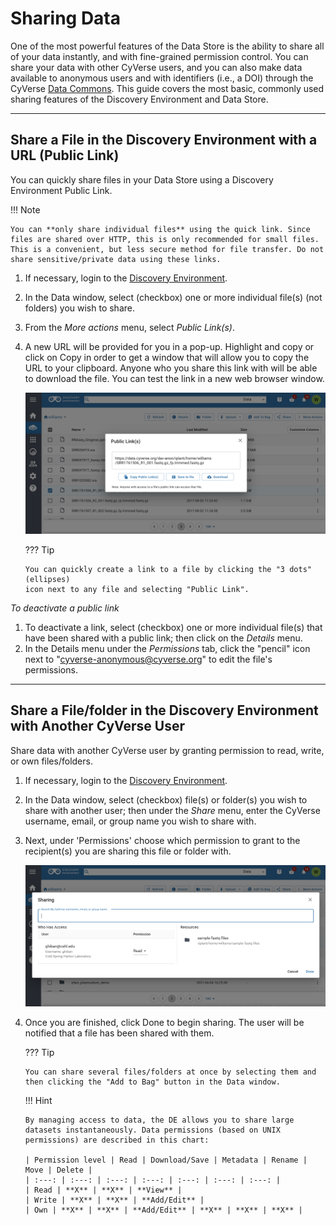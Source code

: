 # Sharing Data

One of the most powerful features of the Data Store is the ability to share all of
your data instantly, and with fine-grained permission control. You can
share your data with other CyVerse users, and you can also make data
available to anonymous users and with identifiers (i.e., a DOI)
through the CyVerse [Data Commons](https://wiki.cyverse.org/wiki/display/DC/Data+Commons+Home). This guide covers the most basic, commonly used sharing features of the Discovery Environment and Data Store.

------------------------------------------------------------------------

## Share a File in the Discovery Environment with a URL (Public Link)

You can quickly share files in your Data Store using a Discovery
Environment Public Link.

!!! Note

    You can **only share individual files** using the quick link. Since
    files are shared over HTTP, this is only recommended for small files.
    This is a convenient, but less secure method for file transfer. Do not
    share sensitive/private data using these links.

1.  If necessary, login to the [Discovery Environment](https://de.cyverse.org/de/).

2.  In the Data window, select (checkbox) one or more individual file(s)
    (not folders) you wish to share.

3.  From the *More actions* menu, select *Public Link(s)*.

4.  A new URL will be provided for you in a pop-up. Highlight and copy
    or click on Copy in order to get a window that will
    allow you to copy the URL to your clipboard. Anyone who you share
    this link with will be able to download the file. You can test the
    link in a new web browser window.

    ![public_link](../assets/ds/public_link.png)

    ??? Tip

        You can quickly create a link to a file by clicking the "3 dots" (ellipses)
        icon next to any file and selecting "Public Link".

*To deactivate a public link*

1.  To deactivate a link, select (checkbox) one or more individual file(s)
    that have been shared with a public link; then click on the *Details*
    menu.
2.  In the Details menu under the *Permissions* tab, click the
    "pencil" icon next to "cyverse-anonymous@cyverse.org" to edit
    the file's permissions.

------------------------------------------------------------------------

## Share a File/folder in the Discovery Environment with Another CyVerse User

Share data with another CyVerse user by granting permission to read,
write, or own files/folders.

1.  If necessary, login to the [Discovery Environment](https://de.cyverse.org/de/).

2.  In the Data window, select (checkbox) file(s) or folder(s) you wish to
    share with another user; then under the *Share* menu, enter the
    CyVerse username, email, or group name you wish to share with.

3.  Next, under 'Permissions' choose which permission to grant to
    the recipient(s) you are sharing this file or folder with.

    ![sharing](../assets/ds/sharing.png)

4.  Once you are finished, click Done to begin sharing. The user will be
    notified that a file has been shared with them.

    ??? Tip

        You can share several files/folders at once by selecting them and
        then clicking the "Add to Bag" button in the Data window.

    !!! Hint

        By managing access to data, the DE allows you to share large
        datasets instantaneously. Data permissions (based on UNIX
        permissions) are described in this chart:

        | Permission level | Read | Download/Save | Metadata | Rename | Move | Delete |
        | :---: | :---: | :---: | :---: | :---: | :---: | :---: |
        | Read | **X** | **X** | **View** |                      
        | Write | **X** | **X** | **Add/Edit** |
        | Own | **X** | **X** | **Add/Edit** | **X** | **X** | **X** |

